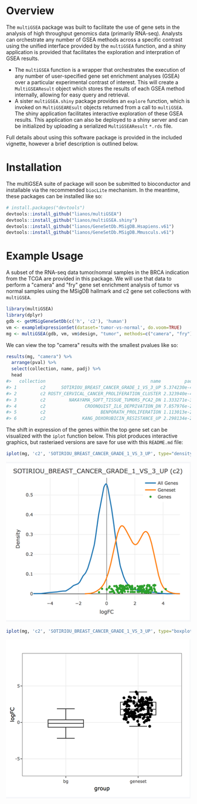 
<!-- README.md is generated from README.Rmd. Please edit that file -->
Overview
========

The `multiGSEA` package was built to facilitate the use of gene sets in the analysis of high throughput genomics data (primarily RNA-seq). Analysts can orchestrate any number of GSEA methods across a specific contrast using the unified interface provided by the `multiGSEA` function, and a shiny application is provided that facilitates the exploration and interpration of GSEA results.

-   The `multiGSEA` function is a wrapper that orchestrates the execution of any number of user-specified gene set enrichment analyses (GSEA) over a particular experimental contrast of interest. This will create a `MultiGSEAResult` object which stores the results of each GSEA method internally, allowing for easy query and retrieval.
-   A sister `multiGSEA.shiny` package provides an `explore` function, which is invoked on `MultiGSEAREsult` objects returned from a call to `multiGSEA`. The shiny application facilitates interactive exploration of these GSEA results. This application can also be deployed to a shiny server and can be initialized by uploading a serialized `MultiGSEAResult` `*.rds` file.

Full details about using this software package is provided in the included vignette, however a brief description is outlined below.

Installation
============

The multiGSEA suite of package will soon be submitted to bioconductor and installable via the recommended `biocLite` mechanism. In the meantime, these packages can be installed like so:

``` r
# install.packages("devtools")
devtools::install_github("lianos/multiGSEA")
devtools::install_github("lianos/multiGSEA.shiny")
devtools::install_github("lianos/GeneSetDb.MSigDB.Hsapiens.v61")
devtools::install_github("lianos/GeneSetDb.MSigDB.Mmusculs.v61")
```

Example Usage
=============

A subset of the RNA-seq data tumor/nomral samples in the BRCA indication from the TCGA are provided in this package. We will use that data to perform a "camera" and "fry" gene set enrichment analysis of tumor vs normal samples using the MSigDB hallmark and c2 gene set collections with `multiGSEA`.

``` r
library(multiGSEA)
library(dplyr)
gdb <- getMSigGeneSetDb(c('h', 'c2'), 'human')
vm <- exampleExpressionSet(dataset='tumor-vs-normal', do.voom=TRUE)
mg <- multiGSEA(gdb, vm, vm$design, "tumor", methods=c("camera", "fry"))
```

We can view the top "camera" results with the smallest pvalues like so:

``` r
results(mg, "camera") %>% 
  arrange(pval) %>% 
  select(collection, name, padj) %>% 
  head
#>   collection                                        name         padj
#> 1         c2      SOTIRIOU_BREAST_CANCER_GRADE_1_VS_3_UP 5.374230e-46
#> 2         c2 ROSTY_CERVICAL_CANCER_PROLIFERATION_CLUSTER 2.323940e-42
#> 3         c2         NAKAYAMA_SOFT_TISSUE_TUMORS_PCA2_DN 1.333271e-30
#> 4         c2               CROONQUIST_IL6_DEPRIVATION_DN 7.857976e-27
#> 5         c2                     BENPORATH_PROLIFERATION 1.113013e-26
#> 6         c2              KANG_DOXORUBICIN_RESISTANCE_UP 2.298134e-25
```

The shift in expression of the genes within the top gene set can be visualized with the `iplot` function below. This plot produces interactive graphics, but rasteriaed versions are save for use with this `README.md` file:

``` r
iplot(mg, 'c2', 'SOTIRIOU_BREAST_CANCER_GRADE_1_VS_3_UP', type="density")
```

<img src="vignettes/images/README_iplot_density.png" />

``` r
iplot(mg, 'c2', 'SOTIRIOU_BREAST_CANCER_GRADE_1_VS_3_UP', type="boxplot")
```

<img src="vignettes/images/README_iplot_boxplot.png" />
